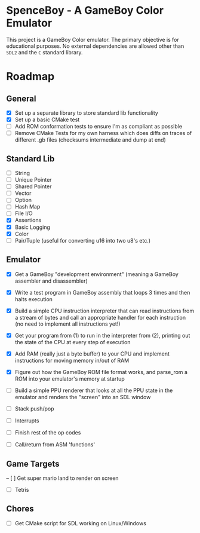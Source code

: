 # SpenceBoy - A GameBoy Color Emulator

This project is a GameBoy Color emulator. The primary objective is for
educational purposes. No external dependencies are allowed other than `SDL2` and
the `C` standard library.

# Roadmap

## General 

- [x] Set up a separate library to store standard lib functionality
- [x] Set up a basic CMake test 
- [ ] Add ROM conformation tests to ensure I'm as compliant as possible
- [ ] Remove CMake Tests for my own harness which does diffs on traces of different .gb files (checksums intermediate and dump at end)

## Standard Lib

- [ ] String
- [ ] Unique Pointer
- [ ] Shared Pointer
- [ ] Vector
- [ ] Option
- [ ] Hash Map
- [ ] File I/O
- [x] Assertions
- [x] Basic Logging
- [x] Color
- [ ] Pair/Tuple (useful for converting u16 into two u8's etc.)

## Emulator

- [X] Get a GameBoy "development environment" (meaning a GameBoy assembler and disassembler)
- [X] Write a test program in GameBoy assembly that loops 3 times and then halts execution
- [x] Build a simple CPU instruction interpreter that can read instructions from a stream of bytes and call an appropriate handler for each instruction (no need to implement all instructions yet!)
- [x] Get your program from (1) to run in the interpreter from (2), printing out the state of the CPU at every step of execution
- [x] Add RAM (really just a byte buffer) to your CPU and implement instructions for moving memory in/out of RAM
- [x] Figure out how the GameBoy ROM file format works, and parse_rom a ROM into your emulator's memory at startup
- [ ] Build a simple PPU renderer that looks at all the PPU state in the emulator and renders the "screen" into an SDL window

- [ ] Stack push/pop
- [ ] Interrupts
- [ ] Finish rest of the op codes
- [ ] Call/return from ASM 'functions'

## Game Targets

– [ ] Get super mario land to render on screen
- [ ] Tetris 

## Chores

- [ ] Get CMake script for SDL working on Linux/Windows

